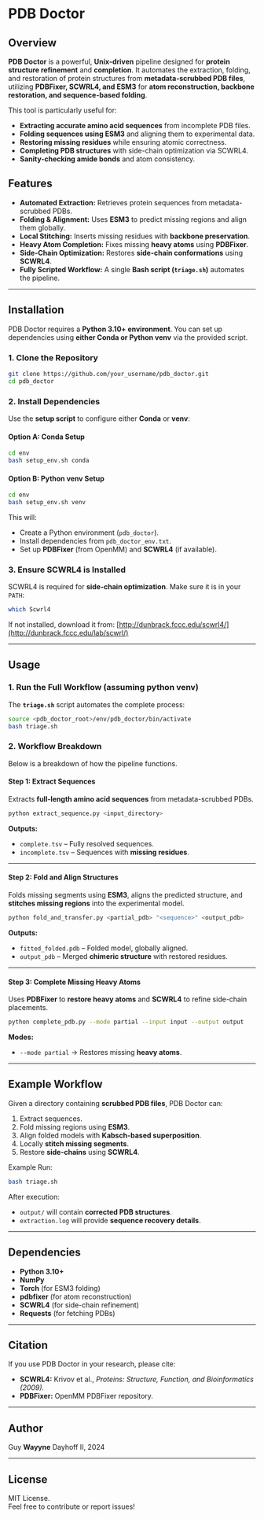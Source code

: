 # PDB Doctor

## Overview

**PDB Doctor** is a powerful, **Unix-driven** pipeline designed for **protein structure refinement** and **completion**. It automates the extraction, folding, and restoration of protein structures from **metadata-scrubbed PDB files**, utilizing **PDBFixer, SCWRL4, and ESM3** for **atom reconstruction, backbone restoration, and sequence-based folding**.

This tool is particularly useful for:
- **Extracting accurate amino acid sequences** from incomplete PDB files.
- **Folding sequences using ESM3** and aligning them to experimental data.
- **Restoring missing residues** while ensuring atomic correctness.
- **Completing PDB structures** with side-chain optimization via SCWRL4.
- **Sanity-checking amide bonds** and atom consistency.

## Features
- **Automated Extraction:** Retrieves protein sequences from metadata-scrubbed PDBs.
- **Folding & Alignment:** Uses **ESM3** to predict missing regions and align them globally.
- **Local Stitching:** Inserts missing residues with **backbone preservation**.
- **Heavy Atom Completion:** Fixes missing **heavy atoms** using **PDBFixer**.
- **Side-Chain Optimization:** Restores **side-chain conformations** using **SCWRL4**.
- **Fully Scripted Workflow:** A single **Bash script (`triage.sh`)** automates the pipeline.

---

## Installation

PDB Doctor requires a **Python 3.10+ environment**. You can set up dependencies using **either Conda or Python venv** via the provided script.

### 1. Clone the Repository

```bash
git clone https://github.com/your_username/pdb_doctor.git
cd pdb_doctor
```

### 2. Install Dependencies

Use the **setup script** to configure either **Conda** or **venv**:

#### **Option A: Conda Setup**
```bash
cd env
bash setup_env.sh conda
```

#### **Option B: Python venv Setup**
```bash
cd env
bash setup_env.sh venv
```

This will:
- Create a Python environment (`pdb_doctor`).
- Install dependencies from `pdb_doctor_env.txt`.
- Set up **PDBFixer** (from OpenMM) and **SCWRL4** (if available).

### 3. Ensure SCWRL4 is Installed
SCWRL4 is required for **side-chain optimization**. Make sure it is in your `PATH`:
```bash
which Scwrl4
```
If not installed, download it from:
[http://dunbrack.fccc.edu/scwrl4/](http://dunbrack.fccc.edu/lab/scwrl/)

---

## Usage

### **1. Run the Full Workflow (assuming python venv)**
The **`triage.sh`** script automates the complete process:

```bash
source <pdb_doctor_root>/env/pdb_doctor/bin/activate
bash triage.sh
```

### **2. Workflow Breakdown**
Below is a breakdown of how the pipeline functions.

#### **Step 1: Extract Sequences**
Extracts **full-length amino acid sequences** from metadata-scrubbed PDBs.
```bash
python extract_sequence.py <input_directory>
```
**Outputs:**
- `complete.tsv` – Fully resolved sequences.
- `incomplete.tsv` – Sequences with **missing residues**.

---

#### **Step 2: Fold and Align Structures**
Folds missing segments using **ESM3**, aligns the predicted structure, and **stitches missing regions** into the experimental model.
```bash
python fold_and_transfer.py <partial_pdb> "<sequence>" <output_pdb>
```
**Outputs:**
- `fitted_folded.pdb` – Folded model, globally aligned.
- `output_pdb` – Merged **chimeric structure** with restored residues.

---

#### **Step 3: Complete Missing Heavy Atoms**
Uses **PDBFixer** to **restore heavy atoms** and **SCWRL4** to refine side-chain placements.
```bash
python complete_pdb.py --mode partial --input input --output output
```
**Modes:**
- `--mode partial` → Restores missing **heavy atoms**.

---

## Example Workflow

Given a directory containing **scrubbed PDB files**, PDB Doctor can:
1. Extract sequences.
2. Fold missing regions using **ESM3**.
3. Align folded models with **Kabsch-based superposition**.
4. Locally **stitch missing segments**.
5. Restore **side-chains** using **SCWRL4**.

Example Run:
```bash
bash triage.sh
```

After execution:
- `output/` will contain **corrected PDB structures**.
- `extraction.log` will provide **sequence recovery details**.

---

## Dependencies
- **Python 3.10+**
- **NumPy**
- **Torch** (for ESM3 folding)
- **pdbfixer** (for atom reconstruction)
- **SCWRL4** (for side-chain refinement)
- **Requests** (for fetching PDBs)

---

## Citation
If you use PDB Doctor in your research, please cite:
- **SCWRL4:** Krivov et al., *Proteins: Structure, Function, and Bioinformatics (2009).*
- **PDBFixer:** OpenMM PDBFixer repository.

---

## Author
Guy **Wayyne** Dayhoff II, 2024  

---

## License
MIT License.  
Feel free to contribute or report issues!

